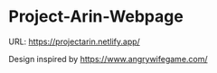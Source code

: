 ﻿# Project-Arin-Webpage
 
 URL: https://projectarin.netlify.app/
 
 Design inspired by https://www.angrywifegame.com/
